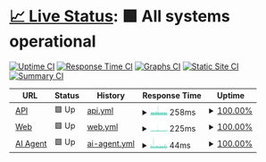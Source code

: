 # [📈 Live Status](https://status.globetrotte.com/): <!--live status--> **🟩 All systems operational**

[![Uptime CI](https://github.com/binhonglee/GT-Status/workflows/Uptime%20CI/badge.svg)](https://github.com/binhonglee/GT-Status/actions?query=workflow%3A%22Uptime+CI%22)
[![Response Time CI](https://github.com/binhonglee/GT-Status/workflows/Response%20Time%20CI/badge.svg)](https://github.com/binhonglee/GT-Status/actions?query=workflow%3A%22Response+Time+CI%22)
[![Graphs CI](https://github.com/binhonglee/GT-Status/workflows/Graphs%20CI/badge.svg)](https://github.com/binhonglee/GT-Status/actions?query=workflow%3A%22Graphs+CI%22)
[![Static Site CI](https://github.com/binhonglee/GT-Status/workflows/Static%20Site%20CI/badge.svg)](https://github.com/binhonglee/GT-Status/actions?query=workflow%3A%22Static+Site+CI%22)
[![Summary CI](https://github.com/binhonglee/GT-Status/workflows/Summary%20CI/badge.svg)](https://github.com/binhonglee/GT-Status/actions?query=workflow%3A%22Summary+CI%22)

<!--start: status pages-->
<!-- This summary is generated by Upptime (https://github.com/upptime/upptime) -->
<!-- Do not edit this manually, your changes will be overwritten -->
<!-- prettier-ignore -->
| URL | Status | History | Response Time | Uptime |
| --- | ------ | ------- | ------------- | ------ |
| <img alt="" src="https://icons.duckduckgo.com/ip3/api.globetrotte.com.ico" height="13"> [API](https://api.globetrotte.com/api/passwd) | 🟩 Up | [api.yml](https://github.com/binhonglee/GT-Status/commits/HEAD/history/api.yml) | <details><summary><img alt="Response time graph" src="./graphs/api/response-time-week.png" height="20"> 258ms</summary><br><a href="https://status.globetrotte.com/history/api"><img alt="Response time 248" src="https://img.shields.io/endpoint?url=https%3A%2F%2Fraw.githubusercontent.com%2Fbinhonglee%2FGT-Status%2FHEAD%2Fapi%2Fapi%2Fresponse-time.json"></a><br><a href="https://status.globetrotte.com/history/api"><img alt="24-hour response time 237" src="https://img.shields.io/endpoint?url=https%3A%2F%2Fraw.githubusercontent.com%2Fbinhonglee%2FGT-Status%2FHEAD%2Fapi%2Fapi%2Fresponse-time-day.json"></a><br><a href="https://status.globetrotte.com/history/api"><img alt="7-day response time 258" src="https://img.shields.io/endpoint?url=https%3A%2F%2Fraw.githubusercontent.com%2Fbinhonglee%2FGT-Status%2FHEAD%2Fapi%2Fapi%2Fresponse-time-week.json"></a><br><a href="https://status.globetrotte.com/history/api"><img alt="30-day response time 255" src="https://img.shields.io/endpoint?url=https%3A%2F%2Fraw.githubusercontent.com%2Fbinhonglee%2FGT-Status%2FHEAD%2Fapi%2Fapi%2Fresponse-time-month.json"></a><br><a href="https://status.globetrotte.com/history/api"><img alt="1-year response time 248" src="https://img.shields.io/endpoint?url=https%3A%2F%2Fraw.githubusercontent.com%2Fbinhonglee%2FGT-Status%2FHEAD%2Fapi%2Fapi%2Fresponse-time-year.json"></a></details> | <details><summary><a href="https://status.globetrotte.com/history/api">100.00%</a></summary><a href="https://status.globetrotte.com/history/api"><img alt="All-time uptime 99.93%" src="https://img.shields.io/endpoint?url=https%3A%2F%2Fraw.githubusercontent.com%2Fbinhonglee%2FGT-Status%2FHEAD%2Fapi%2Fapi%2Fuptime.json"></a><br><a href="https://status.globetrotte.com/history/api"><img alt="24-hour uptime 100.00%" src="https://img.shields.io/endpoint?url=https%3A%2F%2Fraw.githubusercontent.com%2Fbinhonglee%2FGT-Status%2FHEAD%2Fapi%2Fapi%2Fuptime-day.json"></a><br><a href="https://status.globetrotte.com/history/api"><img alt="7-day uptime 100.00%" src="https://img.shields.io/endpoint?url=https%3A%2F%2Fraw.githubusercontent.com%2Fbinhonglee%2FGT-Status%2FHEAD%2Fapi%2Fapi%2Fuptime-week.json"></a><br><a href="https://status.globetrotte.com/history/api"><img alt="30-day uptime 99.87%" src="https://img.shields.io/endpoint?url=https%3A%2F%2Fraw.githubusercontent.com%2Fbinhonglee%2FGT-Status%2FHEAD%2Fapi%2Fapi%2Fuptime-month.json"></a><br><a href="https://status.globetrotte.com/history/api"><img alt="1-year uptime 99.93%" src="https://img.shields.io/endpoint?url=https%3A%2F%2Fraw.githubusercontent.com%2Fbinhonglee%2FGT-Status%2FHEAD%2Fapi%2Fapi%2Fuptime-year.json"></a></details>
| <img alt="" src="https://icons.duckduckgo.com/ip3/globetrotte.com.ico" height="13"> [Web](https://globetrotte.com) | 🟩 Up | [web.yml](https://github.com/binhonglee/GT-Status/commits/HEAD/history/web.yml) | <details><summary><img alt="Response time graph" src="./graphs/web/response-time-week.png" height="20"> 225ms</summary><br><a href="https://status.globetrotte.com/history/web"><img alt="Response time 195" src="https://img.shields.io/endpoint?url=https%3A%2F%2Fraw.githubusercontent.com%2Fbinhonglee%2FGT-Status%2FHEAD%2Fapi%2Fweb%2Fresponse-time.json"></a><br><a href="https://status.globetrotte.com/history/web"><img alt="24-hour response time 202" src="https://img.shields.io/endpoint?url=https%3A%2F%2Fraw.githubusercontent.com%2Fbinhonglee%2FGT-Status%2FHEAD%2Fapi%2Fweb%2Fresponse-time-day.json"></a><br><a href="https://status.globetrotte.com/history/web"><img alt="7-day response time 225" src="https://img.shields.io/endpoint?url=https%3A%2F%2Fraw.githubusercontent.com%2Fbinhonglee%2FGT-Status%2FHEAD%2Fapi%2Fweb%2Fresponse-time-week.json"></a><br><a href="https://status.globetrotte.com/history/web"><img alt="30-day response time 199" src="https://img.shields.io/endpoint?url=https%3A%2F%2Fraw.githubusercontent.com%2Fbinhonglee%2FGT-Status%2FHEAD%2Fapi%2Fweb%2Fresponse-time-month.json"></a><br><a href="https://status.globetrotte.com/history/web"><img alt="1-year response time 195" src="https://img.shields.io/endpoint?url=https%3A%2F%2Fraw.githubusercontent.com%2Fbinhonglee%2FGT-Status%2FHEAD%2Fapi%2Fweb%2Fresponse-time-year.json"></a></details> | <details><summary><a href="https://status.globetrotte.com/history/web">100.00%</a></summary><a href="https://status.globetrotte.com/history/web"><img alt="All-time uptime 99.94%" src="https://img.shields.io/endpoint?url=https%3A%2F%2Fraw.githubusercontent.com%2Fbinhonglee%2FGT-Status%2FHEAD%2Fapi%2Fweb%2Fuptime.json"></a><br><a href="https://status.globetrotte.com/history/web"><img alt="24-hour uptime 100.00%" src="https://img.shields.io/endpoint?url=https%3A%2F%2Fraw.githubusercontent.com%2Fbinhonglee%2FGT-Status%2FHEAD%2Fapi%2Fweb%2Fuptime-day.json"></a><br><a href="https://status.globetrotte.com/history/web"><img alt="7-day uptime 100.00%" src="https://img.shields.io/endpoint?url=https%3A%2F%2Fraw.githubusercontent.com%2Fbinhonglee%2FGT-Status%2FHEAD%2Fapi%2Fweb%2Fuptime-week.json"></a><br><a href="https://status.globetrotte.com/history/web"><img alt="30-day uptime 99.87%" src="https://img.shields.io/endpoint?url=https%3A%2F%2Fraw.githubusercontent.com%2Fbinhonglee%2FGT-Status%2FHEAD%2Fapi%2Fweb%2Fuptime-month.json"></a><br><a href="https://status.globetrotte.com/history/web"><img alt="1-year uptime 99.94%" src="https://img.shields.io/endpoint?url=https%3A%2F%2Fraw.githubusercontent.com%2Fbinhonglee%2FGT-Status%2FHEAD%2Fapi%2Fweb%2Fuptime-year.json"></a></details>
| <img alt="" src="https://icons.duckduckgo.com/ip3/api.globetrotte.com.ico" height="13"> [AI Agent](https://api.globetrotte.com/api/agent_status) | 🟩 Up | [ai-agent.yml](https://github.com/binhonglee/GT-Status/commits/HEAD/history/ai-agent.yml) | <details><summary><img alt="Response time graph" src="./graphs/ai-agent/response-time-week.png" height="20"> 44ms</summary><br><a href="https://status.globetrotte.com/history/ai-agent"><img alt="Response time 44" src="https://img.shields.io/endpoint?url=https%3A%2F%2Fraw.githubusercontent.com%2Fbinhonglee%2FGT-Status%2FHEAD%2Fapi%2Fai-agent%2Fresponse-time.json"></a><br><a href="https://status.globetrotte.com/history/ai-agent"><img alt="24-hour response time 42" src="https://img.shields.io/endpoint?url=https%3A%2F%2Fraw.githubusercontent.com%2Fbinhonglee%2FGT-Status%2FHEAD%2Fapi%2Fai-agent%2Fresponse-time-day.json"></a><br><a href="https://status.globetrotte.com/history/ai-agent"><img alt="7-day response time 44" src="https://img.shields.io/endpoint?url=https%3A%2F%2Fraw.githubusercontent.com%2Fbinhonglee%2FGT-Status%2FHEAD%2Fapi%2Fai-agent%2Fresponse-time-week.json"></a><br><a href="https://status.globetrotte.com/history/ai-agent"><img alt="30-day response time 48" src="https://img.shields.io/endpoint?url=https%3A%2F%2Fraw.githubusercontent.com%2Fbinhonglee%2FGT-Status%2FHEAD%2Fapi%2Fai-agent%2Fresponse-time-month.json"></a><br><a href="https://status.globetrotte.com/history/ai-agent"><img alt="1-year response time 44" src="https://img.shields.io/endpoint?url=https%3A%2F%2Fraw.githubusercontent.com%2Fbinhonglee%2FGT-Status%2FHEAD%2Fapi%2Fai-agent%2Fresponse-time-year.json"></a></details> | <details><summary><a href="https://status.globetrotte.com/history/ai-agent">100.00%</a></summary><a href="https://status.globetrotte.com/history/ai-agent"><img alt="All-time uptime 99.95%" src="https://img.shields.io/endpoint?url=https%3A%2F%2Fraw.githubusercontent.com%2Fbinhonglee%2FGT-Status%2FHEAD%2Fapi%2Fai-agent%2Fuptime.json"></a><br><a href="https://status.globetrotte.com/history/ai-agent"><img alt="24-hour uptime 100.00%" src="https://img.shields.io/endpoint?url=https%3A%2F%2Fraw.githubusercontent.com%2Fbinhonglee%2FGT-Status%2FHEAD%2Fapi%2Fai-agent%2Fuptime-day.json"></a><br><a href="https://status.globetrotte.com/history/ai-agent"><img alt="7-day uptime 100.00%" src="https://img.shields.io/endpoint?url=https%3A%2F%2Fraw.githubusercontent.com%2Fbinhonglee%2FGT-Status%2FHEAD%2Fapi%2Fai-agent%2Fuptime-week.json"></a><br><a href="https://status.globetrotte.com/history/ai-agent"><img alt="30-day uptime 99.89%" src="https://img.shields.io/endpoint?url=https%3A%2F%2Fraw.githubusercontent.com%2Fbinhonglee%2FGT-Status%2FHEAD%2Fapi%2Fai-agent%2Fuptime-month.json"></a><br><a href="https://status.globetrotte.com/history/ai-agent"><img alt="1-year uptime 99.95%" src="https://img.shields.io/endpoint?url=https%3A%2F%2Fraw.githubusercontent.com%2Fbinhonglee%2FGT-Status%2FHEAD%2Fapi%2Fai-agent%2Fuptime-year.json"></a></details>

<!--end: status pages-->

